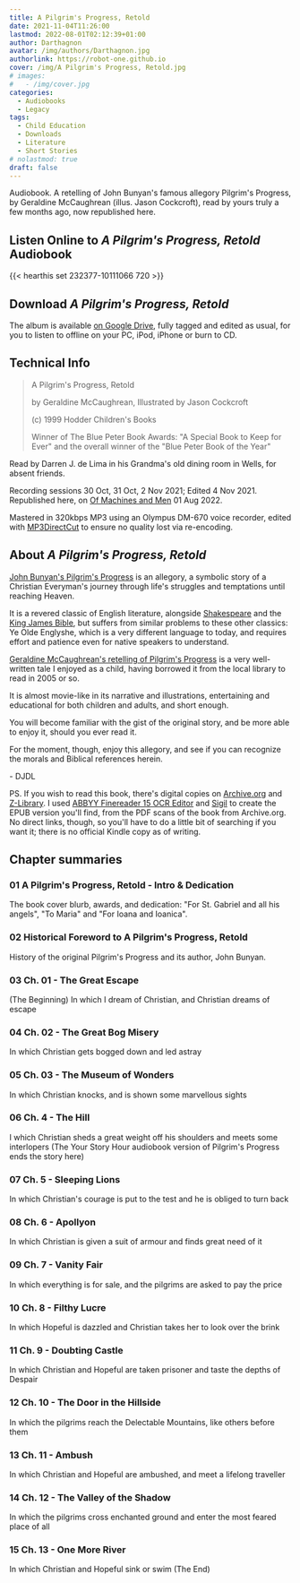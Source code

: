 ```yaml
---
title: A Pilgrim's Progress, Retold
date: 2021-11-04T11:26:00
lastmod: 2022-08-01T02:12:39+01:00
author: Darthagnon
avatar: /img/authors/Darthagnon.jpg
authorlink: https://robot-one.github.io
cover: /img/A Pilgrim's Progress, Retold.jpg
# images:
#   - /img/cover.jpg
categories:
  - Audiobooks
  - Legacy
tags:
  - Child Education
  - Downloads
  - Literature
  - Short Stories
# nolastmod: true
draft: false
---
```


Audiobook. A retelling of John Bunyan's famous allegory Pilgrim's Progress, by Geraldine McCaughrean (illus. Jason Cockcroft), read by yours truly a few months ago, now republished here.

<!--more-->

## Listen Online to *A Pilgrim's Progress, Retold* Audiobook

{{< hearthis set 232377-10111066 720 >}}

## Download *A Pilgrim's Progress, Retold*
The album is available [on Google Drive](https://drive.google.com/drive/folders/17likJqlwHoLK3ZqGeEOHFWWLLqnsMJ_7?usp=sharing), fully tagged and edited as usual, for you to listen to offline on your PC, iPod, iPhone or burn to CD.

## Technical Info

> A Pilgrim's Progress, Retold
> 
> by Geraldine McCaughrean, Illustrated by Jason Cockcroft
>  
> (c) 1999 Hodder Children's Books
> 
> Winner of The Blue Peter Book Awards: "A Special Book to Keep for Ever" and the overall winner of the "Blue Peter Book of the Year"

Read by Darren J. de Lima in his Grandma's old dining room in Wells, for absent friends.

Recording sessions 30 Oct, 31 Oct, 2 Nov 2021; Edited 4 Nov 2021. Republished here, on [Of Machines and Men](https://robot-one.github.io) 01 Aug 2022.

Mastered in 320kbps MP3 using an Olympus DM-670 voice recorder, edited with [MP3DirectCut](https://mpesch3.de/) to ensure no quality lost via re-encoding.

## About *A Pilgrim's Progress, Retold*

[John Bunyan's Pilgrim's Progress](https://www.wikipedia.org/wiki/The_Pilgrim%27s_Progress) is an allegory, a symbolic story of a Christian Everyman's journey through life's struggles and temptations until reaching Heaven.

It is a revered classic of English literature, alongside [Shakespeare](https://www.wikipedia.org/wiki/Shakespeare_bibliography) and the [King James Bible](https://www.wikipedia.org/wiki/King_James_Version), but suffers from similar problems to these other classics: Ye Olde Englyshe, which is a very different language to today, and requires effort and patience even for native speakers to understand.

[Geraldine McCaughrean's retelling of Pilgrim's Progress](https://www.goodreads.com/en/book/show/446622.A_Pilgrim_s_Progress) is a very well-written tale I enjoyed as a child, having borrowed it from the local library to read in 2005 or so.

It is almost movie-like in its narrative and illustrations, entertaining and educational for both children and adults, and short enough.

You will become familiar with the gist of the original story, and be more able to enjoy it, should you ever read it.

For the moment, though, enjoy this allegory, and see if you can recognize the morals and Biblical references herein.

 \- DJDL

PS. If you wish to read this book, there's digital copies on [Archive.org](https://archive.org/details/johnbunyanspilgr0000mcca) and [Z-Library](https://z-lib.org/). I used [ABBYY Finereader 15 OCR Editor](https://www.wikipedia.org/wiki/ABBYY_FineReader) and [Sigil](https://sigil-ebook.com/sigil/) to create the EPUB version you'll find, from the PDF scans of the book from Archive.org. No direct links, though, so you'll have to do a little bit of searching if you want it; there is no official Kindle copy as of writing.

## Chapter summaries

### 01 A Pilgrim's Progress, Retold - Intro & Dedication
The book cover blurb, awards, and dedication: "For St. Gabriel and all his angels", "To Maria" and "For Ioana and Ioanica".

### 02 Historical Foreword to A Pilgrim's Progress, Retold
History of the original Pilgrim's Progress and its author, John Bunyan.

### 03 Ch. 01 - The Great Escape
(The Beginning)
In which I dream of Christian, and Christian dreams of escape

### 04 Ch. 02 - The Great Bog Misery
In which Christian gets bogged down and led astray

### 05 Ch. 03 - The Museum of Wonders
In which Christian knocks, and is shown some marvellous sights

### 06 Ch. 4 - The Hill
I which Christian sheds a great weight off his shoulders and meets some interlopers
(The Your Story Hour audiobook version of Pilgrim's Progress ends the story here)

### 07 Ch. 5 - Sleeping Lions
In which Christian's courage is put to the test and he is obliged to turn back

### 08 Ch. 6 - Apollyon
In which Christian is given a suit of armour and finds great need of it

### 09 Ch. 7 - Vanity Fair
In which everything is for sale, and the pilgrims are asked to pay the price

### 10 Ch. 8 - Filthy Lucre
In which Hopeful is dazzled and Christian takes her to look over the brink

### 11 Ch. 9 - Doubting Castle
In which Christian and Hopeful are taken prisoner and taste the depths of Despair

### 12 Ch. 10 - The Door in the Hillside
In which the pilgrims reach the Delectable Mountains, like others before them

### 13 Ch. 11 - Ambush
In which Christian and Hopeful are ambushed, and meet a lifelong traveller

### 14 Ch. 12 - The Valley of the Shadow
In which the pilgrims cross enchanted ground and enter the most feared place of all

### 15 Ch. 13 - One More River
In which Christian and Hopeful sink or swim
(The End)
